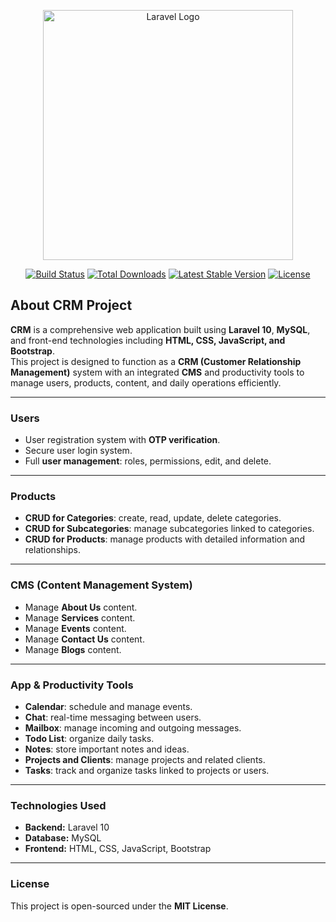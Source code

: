 <p align="center">
  <a href="https://laravel.com" target="_blank">
    <img src="https://raw.githubusercontent.com/laravel/art/master/logo-lockup/5%20SVG/2%20CMYK/1%20Full%20Color/laravel-logolockup-cmyk-red.svg" width="400" alt="Laravel Logo">
  </a>
</p>

<p align="center">
  <a href="https://github.com/laravel/framework/actions"><img src="https://github.com/laravel/framework/workflows/tests/badge.svg" alt="Build Status"></a>
  <a href="https://packagist.org/packages/laravel/framework"><img src="https://img.shields.io/packagist/dt/laravel/framework" alt="Total Downloads"></a>
  <a href="https://packagist.org/packages/laravel/framework"><img src="https://img.shields.io/packagist/v/laravel/framework" alt="Latest Stable Version"></a>
  <a href="https://packagist.org/packages/laravel/framework"><img src="https://img.shields.io/packagist/l/laravel/framework" alt="License"></a>
</p>

## About CRM Project

**CRM** is a comprehensive web application built using **Laravel 10**, **MySQL**, and front-end technologies including **HTML, CSS, JavaScript, and Bootstrap**.  
This project is designed to function as a **CRM (Customer Relationship Management)** system with an integrated **CMS** and productivity tools to manage users, products, content, and daily operations efficiently.

---

### Users

- User registration system with **OTP verification**.  
- Secure user login system.  
- Full **user management**: roles, permissions, edit, and delete.

---

### Products

- **CRUD for Categories**: create, read, update, delete categories.  
- **CRUD for Subcategories**: manage subcategories linked to categories.  
- **CRUD for Products**: manage products with detailed information and relationships.

---

### CMS (Content Management System)

- Manage **About Us** content.  
- Manage **Services** content.  
- Manage **Events** content.  
- Manage **Contact Us** content.  
- Manage **Blogs** content.

---

### App & Productivity Tools

- **Calendar**: schedule and manage events.  
- **Chat**: real-time messaging between users.  
- **Mailbox**: manage incoming and outgoing messages.  
- **Todo List**: organize daily tasks.  
- **Notes**: store important notes and ideas.  
- **Projects and Clients**: manage projects and related clients.  
- **Tasks**: track and organize tasks linked to projects or users.

---

### Technologies Used

- **Backend:** Laravel 10  
- **Database:** MySQL  
- **Frontend:** HTML, CSS, JavaScript, Bootstrap  

---

### License

This project is open-sourced under the **MIT License**.
